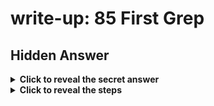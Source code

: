 # write-up: 85 First Grep

## Hidden Answer

<details>
  <summary><strong>Click to reveal the secret answer</strong></summary>

`picoCTF{grep_is_good_to_find_things_5af9d829}`

</details>

<details>
<summary><strong>Click to reveal the steps</strong></summary>

1. Check out what the `file` look like by `cat file`, so we got unreadable text.
2. We know that the flag prefix is `picoCTF`
3. Execute this shell: `cat file | grep "picoCTF{.*"`
4. Get the Flag!

</details>
